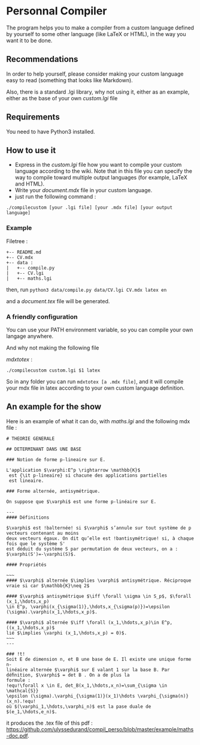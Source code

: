 # Personnal Compiler
The program helps you to make a compiler from a custom language defined by yourself to some other language (like LaTeX or HTML), in the way you want it to be done.

## Recommendations
In order to help yourself, please consider making your custom language easy to read (something that looks like Markdown).

Also, there is a standard .lgi library, why not using it, either as an example, either as the base of your own *custom.lgi* file

## Requirements
You need to have Python3 installed.

## How to use it
* Express in the *custom.lgi* file how you want to compile your custom language according to the wiki. Note that in this file you can specify the way to compile toward multiple output languages (for example, LaTeX and HTML).
* Write your *document.mdx* file in your custom language.
* just run the following command :
```
./compilecustom [your .lgi file] [your .mdx file] [your output language]
```
### Example

Filetree :
```
+-- README.md
+-- CV.mdx
+-- data :
|   +-- compile.py
|   +-- CV.lgi
|   +-- maths.lgi
```

then, run ```python3 data/compile.py data/CV.lgi CV.mdx latex en```

and a *document.tex* file will be generated.

### A friendly configuration
You can use your PATH environment variable, so you can compile your own langage anywhere.

And why not making the following file

*mdxtotex* :
```
./compilecustom custom.lgi $1 latex 
```

So in any folder you can run ```mdxtotex [a .mdx file]```, and it will compile your mdx file in latex according to your own custom language definition.

## An example for the show
Here is an example of what it can do, 
with *maths.lgi* and the following mdx file :
```
# THEORIE GENERALE

## DETERMINANT DANS UNE BASE

### Notion de forme p-lineaire sur E.

L'application $\varphi:E^p \rightarrow \mathbb{K}$
 est {\it p-lineaire} si chacune des applications partielles
 est lineaire.

### Forme alternée, antisymétrique.

On suppose que $\varphi$ est une forme p-linéaire sur E.

---
#### Définitions

$\varphi$ est !balternée! si $\varphi$ s’annule sur tout système de p vecteurs contenant au moins
deux vecteurs égaux. On dit qu’elle est !bantisymétrique! si, à chaque fois que le système S'
est déduit du système S par permutation de deux vecteurs, on a : $\varphi(S')=-\varphi(S)$.

#### Propriétés

~~~
#### $\varphi$ alternée $\implies \varphi$ antisymétrique. Réciproque vraie si car $\mathbb{K}\neq 2$

#### $\varphi$ antisymétrique $\iff \forall \sigma \in S_p$, $\forall (x_1,\hdots,x_p) 
\in E^p, \varphi(x_{\sigma(1)},\hdots,x_{\sigma(p)})=\epsilon (\sigma).\varphi(x_1,\hdots,x_p)$.

#### $\varphi$ alternée $\iff \forall (x_1,\hdots,x_p)\in E^p, ((x_1,\hdots,x_p)$ 
lié $\implies \varphi (x_1,\hdots,x_p) = 0)$.
~~~
---

### !t!
Soit E de dimension n, et B une base de E. Il existe une unique forme n-
linéaire alternée $\varphi$ sur E valant 1 sur la base B. Par déﬁnition, $\varphi$ = det B . On a de plus la
formule :
!equ!\forall x \in E, det_B(x_1,\hdots,x_n)=\sum_{\sigma \in \mathcal{S}} 
\epsilon (\sigma).\varphi_{\sigma(1)}(x_1)\hdots \varphi_{\sigma(n)}(x_n).!equ!
où $(\varphi_1,\hdots,\varphi_n)$ est la pase duale de $(e_1,\hdots,e_n)$.
```
it produces the .tex file of this pdf : https://github.com/ulyssedurand/compil_perso/blob/master/example/maths-doc.pdf.